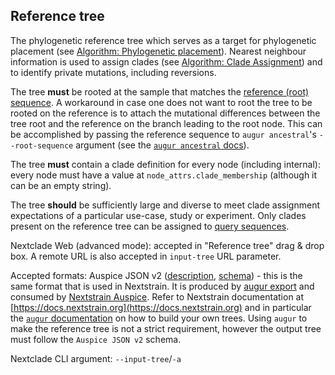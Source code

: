 ## Reference tree

The phylogenetic reference tree which serves as a target for phylogenetic placement (see [Algorithm: Phylogenetic placement](algorithm/05-phylogenetic-placement)). Nearest neighbour information is used to assign clades (see [Algorithm: Clade Assignment](algorithm/06-clade-assignment)) and to identify private mutations, including reversions.

The tree **must** be rooted at the sample that matches the [reference (root) sequence](#reference-root-sequence). A workaround in case one does not want to root the tree to be rooted on the reference is to attach the mutational differences between the tree root and the reference on the branch leading to the root node. This can be accomplished by passing the reference sequence to `augur ancestral`'s `--root-sequence` argument (see the [`augur ancestral` docs](https://docs.nextstrain.org/projects/augur/en/stable/usage/cli/ancestral.html#inputs)).

The tree **must** contain a clade definition for every node (including internal): every node must have a value at `node_attrs.clade_membership` (although it can be an empty string).

The tree **should** be sufficiently large and diverse to meet clade assignment expectations of a particular use-case, study or experiment. Only clades present on the reference tree can be assigned to [query sequences](terminology.html#query-sequence).

Nextclade Web (advanced mode): accepted in "Reference tree" drag & drop box. A remote URL is also accepted in `input-tree` URL parameter.

Accepted formats: Auspice JSON v2 ([description](https://nextstrain.org/docs/bioinformatics/data-formats), [schema](https://github.com/nextstrain/augur/blob/master/augur/data/schema-export-v2.json)) - this is the same format that is used in Nextstrain. It is produced by [augur export](https://docs.nextstrain.org/projects/augur/en/stable/usage/cli/export.html) and consumed by [Nextstrain Auspice](https://docs.nextstrain.org/projects/auspice/en/stable/). Refer to Nextstrain documentation at [https://docs.nextstrain.org](https://docs.nextstrain.org) and in particular the [`augur` documentation](https://docs.nextstrain.org/projects/augur/en/stable/index.html) on how to build your own trees. Using `augur` to make the reference tree is not a strict requirement, however the output tree must follow the `Auspice JSON v2` schema.

Nextclade CLI argument: `--input-tree`/`-a`
